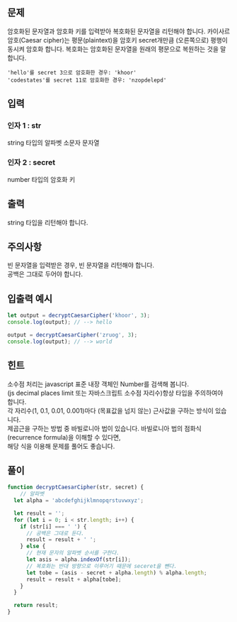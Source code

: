 ## 문제

암호화된 문자열과 암호화 키를 입력받아 복호화된 문자열을 리턴해야 합니다.
카이사르 암호(Caesar cipher)는 평문(plaintext)을 암호키 secret개만큼 (오른쪽으로) 평행이동시켜 암호화 합니다. 복호화는 암호화된 문자열을 원래의 평문으로 복원하는 것을 말합니다.

```
'hello'를 secret 3으로 암호화한 경우: 'khoor'
'codestates'를 secret 11로 암호화한 경우: 'nzopdelepd'
```

## 입력

### 인자 1 : str

string 타입의 알파벳 소문자 문자열

### 인자 2 : secret

number 타입의 암호화 키

## 출력

string 타입을 리턴해야 합니다.

## 주의사항

빈 문자열을 입력받은 경우, 빈 문자열을 리턴해야 합니다.  
공백은 그대로 두어야 합니다.

## 입출력 예시

```javascript
let output = decryptCaesarCipher('khoor', 3);
console.log(output); // --> hello

output = decryptCaesarCipher('zruog', 3);
console.log(output); // --> world
```

## 힌트
소수점 처리는 javascript 표준 내장 객체인 Number를 검색해 봅니다.   
(js decimal places limit 또는 자바스크립트 소수점 자리수)항상 타입을 주의하여야 합니다.    
각 자리수(1, 0.1, 0.01, 0.001)마다 (목표값을 넘지 않는) 근사값을 구하는 방식이 있습니다.  
제곱근을 구하는 방법 중 바빌로니아 법이 있습니다. 바빌로니아 법의 점화식(recurrence formula)을 이해할 수 있다면,   
해당 식을 이용해 문제를 풀어도 좋습니다.

## 풀이
```javascript
function decryptCaesarCipher(str, secret) {
    // 알파벳
  let alpha = 'abcdefghijklmnopqrstuvwxyz';

  let result = '';
  for (let i = 0; i < str.length; i++) {
    if (str[i] === ' ') {
      // 공백은 그대로 둔다.
      result = result + ' ';
    } else {
      // 현재 문자의 알파벳 순서를 구한다.
      let asis = alpha.indexOf(str[i]);
      // 복호화는 반대 방향으로 이루어기 때문에 seceret을 뺀다.
      let tobe = (asis - secret + alpha.length) % alpha.length;
      result = result + alpha[tobe];
    }
  }

  return result;
}

```
